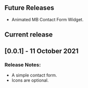 ## Future Releases

* Animated MB Contact Form Widget.

## Current release

## [0.0.1] - 11 October 2021
### Release Notes:
* A simple contact form.
* Icons are optional.
